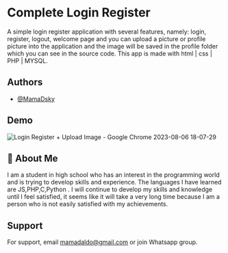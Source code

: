 
# Complete Login Register

A simple login register application with several features, namely: login, register, logout, welcome page and you can upload a picture or profile picture into the application and the image will be saved in the profile folder which you can see in the source code. This app is made with html | css | PHP | MYSQL.


## Authors

- [@MamaDsky](https://www.github.com/MamaDsky)


## Demo


![Login Register + Upload Image - Google Chrome 2023-08-06 18-07-29](https://github.com/MamaDsky/LogRegComplete/assets/121335238/733bb5c4-cda6-4af4-b462-bf869ee16e07)




## 🚀 About Me
I am a student in high school who has an interest in the programming world and is trying to develop skills and experience. The languages ​​I have learned are JS,PHP,C,Python . I will continue to develop my skills and knowledge until I feel satisfied, it seems like it will take a very long time because I am a person who is not easily satisfied with my achievements.


## Support

For support, email mamadaldo@gmail.com or join Whatsapp group.

